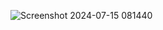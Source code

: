 ![Screenshot 2024-07-15 081440](https://github.com/user-attachments/assets/fcb37ab3-14c7-4d25-acdf-12edb162ce92)
